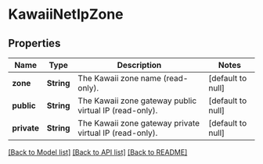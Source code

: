 # KawaiiNetIpZone
## Properties

| Name | Type | Description | Notes |
|------------ | ------------- | ------------- | -------------|
| **zone** | **String** | The Kawaii zone name (read-only). | [default to null] |
| **public** | **String** | The Kawaii zone gateway public virtual IP (read-only). | [default to null] |
| **private** | **String** | The Kawaii zone gateway private virtual IP (read-only). | [default to null] |

[[Back to Model list]](../README.md#documentation-for-models) [[Back to API list]](../README.md#documentation-for-api-endpoints) [[Back to README]](../README.md)

